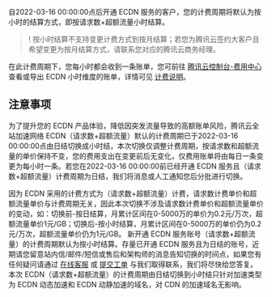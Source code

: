自2022-03-16 00:00:00点后开通 ECDN 服务的客户，您的计费周期将默认为按小时的结算方式，即按请求数+超额流量小时结算。

>! 按小时结算不支持变更计费方式到按月结算；若您为腾讯云签约大客户且希望变更为按月结算方式，请联系您对应的腾讯云商务经理。

在此计费周期下，您每小时都会收到一条账单，您可前往 [腾讯云控制台-费用中心](https://console.cloud.tencent.com/expense) 查看或导出 ECDN 小时维度的账单，详情可见 [计费说明](https://cloud.tencent.com/document/product/228/70927)。

## 注意事项

为了提升您的 ECDN 产品体验，降低因突发流量导致的高额账单风险，腾讯云全站加速网络 ECDN（请求数+超额流量）默认的计费周期已于2022-03-16 00:00:00点由日结切换成小时结，本次切换仅调整计费周期，按请求数和超额流量的单价保持不变，您的费用支出在变更前后无变化，仅费用账单将由每日一条变更为每小时一条。若您在2022-03-16 00:00:00前已经开通 ECDN 服务且（请求数+超额流量）计费周期为日结，我们将消息或人工通知您后分批进行切换。

因为 ECDN 采用的计费方式为（请求数+超额流量）计费，请求数计费单价和超额流量单价与计费周期无关，因此本次切换不涉及请求数计费单价和超额流量单价的变动，如：切换前-按日结算，月累计区间在0-5000万的单价为0.2元/万次，超额流量单价1元/GB；切换后-按小时结算，月累计区间在0-5000万的单价仍为0.2元/万次，超额流量单价仍为1元/GB。
新开通 ECDN 服务账号（请求数+超额流量）的计费周期默认为按小时结算。存量已开通 ECDN 服务且为日结的账号，近期请您留意站内信/邮件/短信或售后和架构师的消息告知切换的时间点，如果您有任何疑问请通过 [在线客服](https://cloud.tencent.com/online-service) 或 [提交工单](https://console.cloud.tencent.com/workorder/category) 与我们取得联系，我们将尽快给您答复。
本次 ECDN（请求数+超额流量）的计费周期由日结切换到小时结只针对加速类型为 ECDN 动态加速和 ECDN 动静加速的域名，对 CDN 的加速域名无影响。
